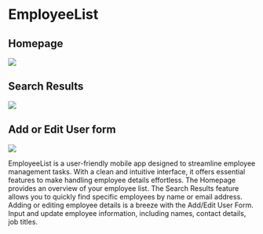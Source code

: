 <h1>EmployeeList</h1>

<h2>Homepage</h2>
<img src="https://github.com/Mridu-devs/EmployeeList/assets/123240947/0155e481-bbbd-45f8-a5da-aa1beef53891" />
<h2>Search Results</h2>
<img src="https://github.com/Mridu-devs/EmployeeList/assets/123240947/d402618e-8a02-425c-9358-1f3e64810423" />
<h2>Add or Edit User form</h2>
<img src="https://github.com/Mridu-devs/EmployeeList/assets/123240947/d402618e-8a02-425c-9358-1f3e64810423" />

<p>EmployeeList is a user-friendly mobile app designed to streamline employee management tasks. With a clean and intuitive interface, it offers essential features to make handling employee details effortless. The Homepage provides an overview of your employee list. The Search Results feature allows you to quickly find specific employees by name or email address. Adding or editing employee details is a breeze with the Add/Edit User Form. Input and update employee information, including names, contact details, job titles.</p>
